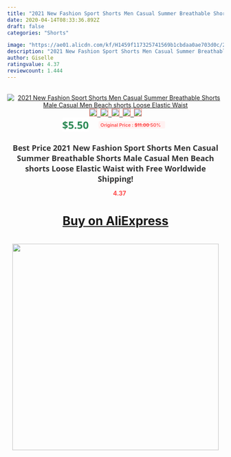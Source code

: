 ```yaml
---
title: "2021 New Fashion Sport Shorts Men Casual Summer Breathable Shorts Male Casual Men Beach shorts Loose Elastic Waist"
date: 2020-04-14T08:33:36.892Z
draft: false
categories: "Shorts"

image: "https://ae01.alicdn.com/kf/H1459f117325741569b1cbdaa0ae703d0c/2021-New-Fashion-Sport-Shorts-Men-Casual-Summer-Breathable-Shorts-Male-Casual-Men-Beach-shorts-Loose.jpg"
description: "2021 New Fashion Sport Shorts Men Casual Summer Breathable Shorts Male Casual Men Beach shorts Loose Elastic Waist"
author: Giselle
ratingvalue: 4.37
reviewcount: 1.444
---
```

<br>
<div style="text-align: center;">
<a href="https://s.click.aliexpress.com/e/_A3dULT" target="_blank" rel="nofollow noopener noreferrer"><img alt="2021 New Fashion Sport Shorts Men Casual Summer Breathable Shorts Male Casual Men Beach shorts Loose Elastic Waist" class="magnifier-image" src="https://ae01.alicdn.com/kf/H1459f117325741569b1cbdaa0ae703d0c/2021-New-Fashion-Sport-Shorts-Men-Casual-Summer-Breathable-Shorts-Male-Casual-Men-Beach-shorts-Loose.jpg_640x640.jpg">
<br>
<img style="border:1px solid salmon" src="https://ae01.alicdn.com/kf/H1459f117325741569b1cbdaa0ae703d0c/2021-New-Fashion-Sport-Shorts-Men-Casual-Summer-Breathable-Shorts-Male-Casual-Men-Beach-shorts-Loose.jpg_120x120.jpg">&nbsp;&nbsp;<img style="border:1px solid salmon" src="https://ae01.alicdn.com/kf/H23104dd35eb140a0ad590bf07c26ceb7z/2021-New-Fashion-Sport-Shorts-Men-Casual-Summer-Breathable-Shorts-Male-Casual-Men-Beach-shorts-Loose.jpg_120x120.jpg">&nbsp;&nbsp;<img style="border:1px solid salmon" src="https://ae01.alicdn.com/kf/H23e2ab277a424f8db2e5c0a422c11d19N/2021-New-Fashion-Sport-Shorts-Men-Casual-Summer-Breathable-Shorts-Male-Casual-Men-Beach-shorts-Loose.jpg_120x120.jpg">&nbsp;&nbsp;<img style="border:1px solid salmon" src="https://ae01.alicdn.com/kf/H7a98a2b85e71437c93673e03a36dd9a92/2021-New-Fashion-Sport-Shorts-Men-Casual-Summer-Breathable-Shorts-Male-Casual-Men-Beach-shorts-Loose.jpg_120x120.jpg">&nbsp;&nbsp;<img style="border:1px solid salmon" src="https://ae01.alicdn.com/kf/H7c80d2e80f26436a87742e9b1d41ef6bm/2021-New-Fashion-Sport-Shorts-Men-Casual-Summer-Breathable-Shorts-Male-Casual-Men-Beach-shorts-Loose.jpg_120x120.jpg"></a></div><br0>
<div style="text-align: center;"><span style="background-color: white; border: 0px; box-sizing: border-box; color: seagreen; display: inline-block; font-family: &quot;open sans&quot; , &quot;arial&quot; , &quot;helvetica&quot; , sans-serif , &quot;heiti&quot;; font-size: 24px; font-stretch: inherit; font-weight: 700; line-height: inherit; margin: 0px 10px 0px 0px; padding: 0px; vertical-align: middle;">$5.50 </span>
<span style="background: rgb(255 , 241 , 241); border-radius: 3px; border: 0px; box-sizing: border-box; color: #ff4747; display: inline-block; font-family: inherit; font-size: 12px; font-stretch: inherit; font-style: inherit; font-variant: inherit; font-weight: 600; line-height: inherit; margin: 0px; padding: 2px 5px; transform: scale(0.9); vertical-align: middle;">Original Price : <b style="text-decoration: line-through;">$11.00 </b> 50%&nbsp;&nbsp;</span></div>
<h1 style="color: #333333; display: inline-block; font-family: &quot;open sans&quot; , &quot;arial&quot; , &quot;helvetica&quot; , sans-serif , &quot;heiti&quot;; font-size: 18px; font-stretch: inherit; font-weight: 700; text-align: center;">Best Price 2021 New Fashion Sport Shorts Men Casual Summer Breathable Shorts Male Casual Men Beach shorts Loose Elastic Waist with Free Worldwide Shipping!</h1>
<div style="color: #ff4747; text-align: center;">
<img src="https://4.bp.blogspot.com/-M0ZcTcb-5uY/XleCXlxnR4I/AAAAAAAAAEc/OrjgMkXV1oMQFaCRZj5HQwOCBcu3w1FegCPcBGAYYCw/s1600/star.png" style="height: 15px;">&nbsp;<b>4.37</b></div>
<div class="button_cont" align="center"><a class="buynow_a" href="https://s.click.aliexpress.com/e/_A3dULT" target="_blank" rel="nofollow noopener noreferrer"><H1>Buy on AliExpress</H1></a></div><br>
<div class="separator" style="clear: both; text-align: center;">
<img src="https://lh3.googleusercontent.com/-pTy5HemUv9M/XlePHvY0dAI/AAAAAAAAAE4/0nX5iRUoIWY8eMW9Dpxeirr157OZliDIgCLcBGAsYHQ/s1600/badge.gif" width="480">
</div>
